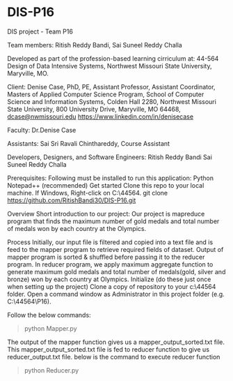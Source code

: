 # DIS-P16
DIS project - Team P16

Team members: 
Ritish Reddy Bandi, 
Sai Suneel Reddy Challa

Developed as part of the profession-based learning cirriculum at:
44-564 Design of Data Intensive Systems, Northwest Missouri State University, Maryville, MO.

Client:
Denise Case, PhD, PE, Assistant Professor, Assistant Coordinator, Masters of Applied Computer Science Program, School of Computer Science and Information Systems, Colden Hall 2280, Northwest Missouri State University, 800 University Drive, Maryville, MO 64468, dcase@nwmissouri.edu 
https://www.linkedin.com/in/denisecase

Faculty:
Dr.Denise Case

Assistants:
Sai Sri Ravali Chinthareddy, Course Assistant

Developers, Designers, and Software Engineers:
Ritish Reddy Bandi 
Sai Suneel Reddy Challa

Prerequisites:
Following must be installed to run this application:
Python
Notepad++ (recommended)
Get started
Clone this repo to your local machine. 
If Windows, 
Right-click on C:\44564.
git clone https://github.com/RitishBandi30/DIS-P16.git

Overview
Short introduction to our project:
Our project is mapreduce program that finds the maximum number of gold medals and total number of medals won by each country at the Olympics.

Process
Initially, our input file is filtered and copied into a text file and is feed to the mapper program to retrieve required fields of dataset. Output of mapper program is sorted & shuffled before passing it to the reducer program. In reducer program, we apply maximum aggregate function to generate maximum gold medals and total number of medals(gold, silver and bronze) won by each country at Olympics.
Initialize (do these just once when setting up the project)
Clone a copy of repository to your c:\44564 folder.
Open a command window as Administrator in this project folder (e.g. C:\44564\P16).

Follow the below commands:
>python Mapper.py

The output of the mapper function gives us a mapper_output_sorted.txt file.
This mapper_output_sorted.txt file is fed to reducer function to give us reducer_output.txt file.
below is the command to execute reducer function

>python Reducer.py
